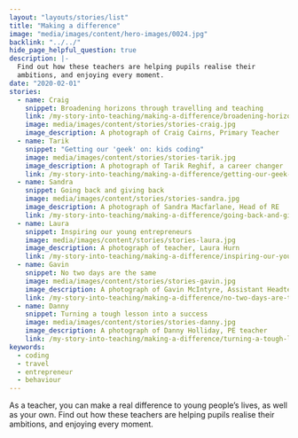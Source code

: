```yaml
---
layout: "layouts/stories/list"
title: "Making a difference"
image: "media/images/content/hero-images/0024.jpg"
backlink: "../../"
hide_page_helpful_question: true
description: |-
  Find out how these teachers are helping pupils realise their
  ambitions, and enjoying every moment.
date: "2020-02-01"
stories:
  - name: Craig
    snippet: Broadening horizons through travelling and teaching
    link: /my-story-into-teaching/making-a-difference/broadening-horizons-through-travelling-and-teaching
    image: media/images/content/stories/stories-craig.jpg
    image_description: A photograph of Craig Cairns, Primary Teacher
  - name: Tarik
    snippet: "Getting our 'geek' on: kids coding"
    image: media/images/content/stories/stories-tarik.jpg
    image_description: A photograph of Tarik Reghif, a career changer
    link: /my-story-into-teaching/making-a-difference/getting-our-geek-on-kids-coding
  - name: Sandra
    snippet: Going back and giving back
    image: media/images/content/stories/stories-sandra.jpg
    image_description: A photograph of Sandra Macfarlane, Head of RE
    link: /my-story-into-teaching/making-a-difference/going-back-and-giving-back
  - name: Laura
    snippet: Inspiring our young entrepreneurs
    image: media/images/content/stories/stories-laura.jpg
    image_description: A photograph of teacher, Laura Hurn
    link: /my-story-into-teaching/making-a-difference/inspiring-our-young-entrepreneurs
  - name: Gavin
    snippet: No two days are the same
    image: media/images/content/stories/stories-gavin.jpg
    image_description: A photograph of Gavin McIntyre, Assistant Headteacher
    link: /my-story-into-teaching/making-a-difference/no-two-days-are-the-same
  - name: Danny
    snippet: Turning a tough lesson into a success
    image: media/images/content/stories/stories-danny.jpg
    image_description: A photograph of Danny Holliday, PE teacher
    link: /my-story-into-teaching/making-a-difference/turning-a-tough-lesson-into-success
keywords:
  - coding
  - travel
  - entrepreneur
  - behaviour
---
```


As a teacher, you can make a real difference to young people’s lives, as well as your own. Find out how these teachers are helping pupils realise their ambitions, and enjoying every moment.
